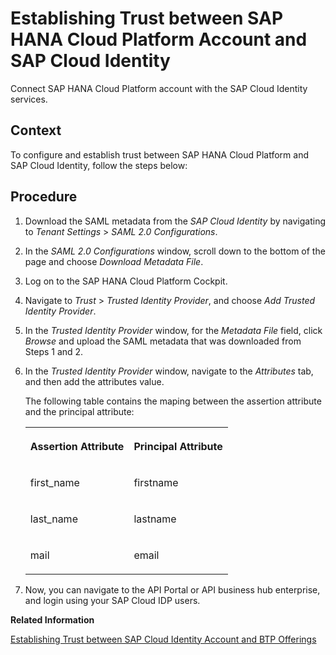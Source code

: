 <!-- loioc5977080232f44a2b3dc6c88eb2f8c85 -->

# Establishing Trust between SAP HANA Cloud Platform Account and SAP Cloud Identity

Connect SAP HANA Cloud Platform account with the SAP Cloud Identity services.



## Context

To configure and establish trust between SAP HANA Cloud Platform and SAP Cloud Identity, follow the steps below:



## Procedure

1.  Download the SAML metadata from the *SAP Cloud Identity* by navigating to *Tenant Settings* \> *SAML 2.0 Configurations*.

2.  In the *SAML 2.0 Configurations* window, scroll down to the bottom of the page and choose *Download Metadata File*.

3.  Log on to the SAP HANA Cloud Platform Cockpit.

4.  Navigate to *Trust* \> *Trusted Identity Provider*, and choose *Add Trusted Identity Provider*.

5.  In the *Trusted Identity Provider* window, for the *Metadata File* field, click *Browse* and upload the SAML metadata that was downloaded from Steps 1 and 2.

6.  In the *Trusted Identity Provider* window, navigate to the *Attributes* tab, and then add the attributes value.

    The following table contains the maping between the assertion attribute and the principal attribute:


    <table>
    <tr>
    <th valign="top">

    Assertion Attribute
    
    </th>
    <th valign="top">

    Principal Attribute
    
    </th>
    </tr>
    <tr>
    <td valign="top">
    
    first\_name
    
    </td>
    <td valign="top">
    
    firstname
    
    </td>
    </tr>
    <tr>
    <td valign="top">
    
    last\_name
    
    </td>
    <td valign="top">
    
    lastname
    
    </td>
    </tr>
    <tr>
    <td valign="top">
    
    mail
    
    </td>
    <td valign="top">
    
    email
    
    </td>
    </tr>
    </table>
    
7.  Now, you can navigate to the API Portal or API business hub enterprise, and login using your SAP Cloud IDP users.


**Related Information**  


[Establishing Trust between SAP Cloud Identity Account and BTP Offerings](establishing-trust-between-sap-cloud-identity-account-and-btp-offerings-7208200.md "Connect SAP Cloud Identity services with the BTP offerings.")

